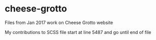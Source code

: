 # cheese-grotto

Files from Jan 2017 work on Cheese Grotto website

My contributions to SCSS file start at line 5487 and go until end of file


